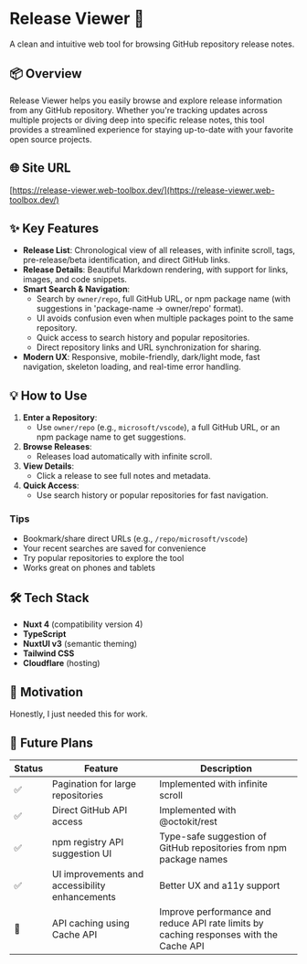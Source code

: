 # Release Viewer 🚀

A clean and intuitive web tool for browsing GitHub repository release notes.

## 📦 Overview

Release Viewer helps you easily browse and explore release information from any GitHub repository. Whether you're tracking updates across multiple projects or diving deep into specific release notes, this tool provides a streamlined experience for staying up-to-date with your favorite open source projects.

## 🌐 Site URL

[https://release-viewer.web-toolbox.dev/](https://release-viewer.web-toolbox.dev/)

## ✨ Key Features

- **Release List**: Chronological view of all releases, with infinite scroll, tags, pre-release/beta identification, and direct GitHub links.
- **Release Details**: Beautiful Markdown rendering, with support for links, images, and code snippets.
- **Smart Search & Navigation**:
  - Search by `owner/repo`, full GitHub URL, or npm package name (with suggestions in 'package-name → owner/repo' format).
  - UI avoids confusion even when multiple packages point to the same repository.
  - Quick access to search history and popular repositories.
  - Direct repository links and URL synchronization for sharing.
- **Modern UX**: Responsive, mobile-friendly, dark/light mode, fast navigation, skeleton loading, and real-time error handling.

## 💡 How to Use

1. **Enter a Repository**:
   - Use `owner/repo` (e.g., `microsoft/vscode`), a full GitHub URL, or an npm package name to get suggestions.
2. **Browse Releases**:
   - Releases load automatically with infinite scroll.
3. **View Details**:
   - Click a release to see full notes and metadata.
4. **Quick Access**:
   - Use search history or popular repositories for fast navigation.

### Tips

- Bookmark/share direct URLs (e.g., `/repo/microsoft/vscode`)
- Your recent searches are saved for convenience
- Try popular repositories to explore the tool
- Works great on phones and tablets

## 🛠️ Tech Stack

- **Nuxt 4** (compatibility version 4)
- **TypeScript**
- **NuxtUI v3** (semantic theming)
- **Tailwind CSS**
- **Cloudflare** (hosting)

## 💭 Motivation

Honestly, I just needed this for work.

## 🎯 Future Plans

| Status | Feature | Description |
|--------|---------|-------------|
| ✅ | Pagination for large repositories | Implemented with infinite scroll |
| ✅ | Direct GitHub API access | Implemented with @octokit/rest |
| ✅ | npm registry API suggestion UI | Type-safe suggestion of GitHub repositories from npm package names |
| ✅ | UI improvements and accessibility enhancements | Better UX and a11y support |
| 🔄 | API caching using Cache API | Improve performance and reduce API rate limits by caching responses with the Cache API |

